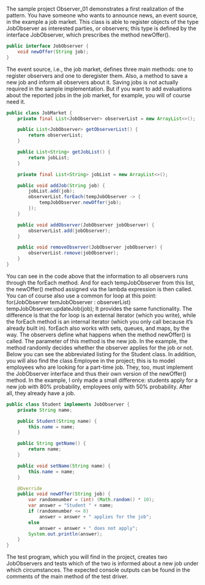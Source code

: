 The sample project Observer_01 demonstrates a first realization of the pattern. You have someone who wants to announce news, an event source, in the example a job market. This class is
able to register objects of the type JobObserver as interested parties, or observers; this type
is defined by the interface JobObserver, which prescribes the method newOffer().
```java
public interface JobObserver {
    void newOffer(String job);
}
```
The event source, i.e., the job market, defines three main methods: one to register
observers and one to deregister them. Also, a method to save a new job and inform all
observers about it. Saving jobs is not actually required in the sample implementation. But
if you want to add evaluations about the reported jobs in the job market, for example, you
will of course need it.
```java
public class JobMarket {
    private final List<JobObserver> observerList = new ArrayList<>();

    public List<JobObserver> getObserverList() {
        return observerList;
    }

    public List<String> getJobList() {
        return jobList;
    }

    private final List<String> jobList = new ArrayList<>();

    public void addJob(String job) {
        jobList.add(job);
        observerList.forEach(tempJobObserver -> {
            tempJobObserver.newOffer(job);
        });
    }

    public void addObserver(JobObserver jobObserver) {
        observerList.add(jobObserver);
    }

    public void removeObserver(JobObserver jobObserver) {
        observerList.remove(jobObserver);
    }
}
```
You can see in the code above that the information to all observers runs through the
forEach method. And for each tempJobObserver from this list, the newOffer() method
assigned via the lambda expression is then called. You can of course also use a common
for loop at this point:
for(JobObserver temJobObserver : observerList)
tempJobObserver.updateJob(job);
It provides the same functionality. The difference is that the for loop is an external iterator (which you write), while the forEach method is an internal iterator (which you only call
because it’s already built in). forEach also works with sets, queues, and maps, by the way.
The observers define what happens when the method newOffer() is called. The
parameter of this method is the new job. In the example, the method randomly decides
whether the observer applies for the job or not. Below you can see the abbreviated listing
for the Student class. In addition, you will also find the class Employee in the project;
this is to model employees who are looking for a part-time job. They, too, must implement
the JobObserver interface and thus their own version of the newOffer() method. In
the example, I only made a small difference: students apply for a new job with 80% probability, employees only with 50% probability. After all, they already have a job.
```java
public class Student implements JobObserver {
    private String name;

    public Student(String name) {
        this.name = name;
    }

    public String getName() {
        return name;
    }

    public void setName(String name) {
        this.name = name;
    }

    @Override
    public void newOffer(String job) {
        var randomnumber = (int) (Math.random() * 10);
        var answer = "Student " + name;
        if (randomnumber <= 8)
            answer = answer + " applies for the job";
        else
            answer = answer + " does not apply";
        System.out.println(answer);
    }
}
```
The test program, which you will find in the project, creates two JobObservers and
tests which of the two is informed about a new job under which circumstances. The
expected console outputs can be found in the comments of the main method of the
test driver.